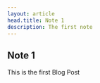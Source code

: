 ```yaml
---
layout: article
head.title: Note 1
description: The first note
---
```


## Note 1

This is the first Blog Post
